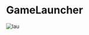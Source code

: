 # GameLauncher
![lau](https://user-images.githubusercontent.com/98191494/200192956-169be209-3647-4461-b0fd-ff4caeba49c2.PNG)
